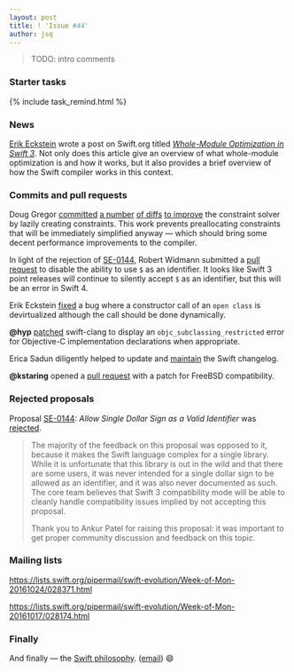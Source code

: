 ```yaml
---
layout: post
title: ! 'Issue #44'
author: jsq
---
```


> TODO: intro comments

<!--excerpt-->

### Starter tasks

{% include task_remind.html %}

### News

[Erik Eckstein](https://github.com/eeckstein/) wrote a post on Swift.org titled [*Whole-Module Optimization in Swift 3*](https://swift.org/blog/whole-module-optimizations/). Not only does this article give an overview of what whole-module optimization is and how it works, but it also provides a brief overview of how the Swift compiler works in this context.



### Commits and pull requests

Doug Gregor [committed](https://github.com/apple/swift/commit/7519d83007443fd8092a20b700d5478a3cbeab5a) [a number](https://github.com/apple/swift/pull/5419) [of diffs](https://github.com/apple/swift/pull/5402) [to improve](https://github.com/apple/swift/pull/5421) the constraint solver by lazily creating constraints. This work prevents preallocating constraints that will be immediately simplified anyway &mdash; which should bring some decent performance improvements to the compiler.

In light of the rejection of [SE-0144](https://github.com/apple/swift-evolution/blob/master/proposals/0144-allow-single-dollar-sign-as-valid-identifier.md), Robert Widmann submitted a [pull request](https://github.com/apple/swift/pull/5270) to disable the ability to use `$` as an identifier. It looks like Swift 3 point releases will continue to silently accept `$` as an identifier, but this will be an error in Swift 4.

Erik Eckstein [fixed](https://github.com/apple/swift/pull/5400) a bug where a constructor call of an `open class` is devirtualized although the call should be done dynamically.

**@hyp** [patched](https://github.com/apple/swift-clang/pull/34) swift-clang to display an `objc_subclassing_restricted` error for Objective-C implementation declarations when appropriate.

Erica Sadun diligently helped to update and [maintain](https://github.com/apple/swift/pull/5427) the Swift changelog.

**@kstaring** opened a [pull request](https://github.com/apple/swift/pull/4804) with a patch for FreeBSD compatibility.

### Rejected proposals

Proposal [SE-0144](https://github.com/apple/swift-evolution/blob/master/proposals/0144-allow-single-dollar-sign-as-valid-identifier.md): *Allow Single Dollar Sign as a Valid Identifier* was [rejected](https://lists.swift.org/pipermail/swift-evolution-announce/2016-October/000292.html).

> The majority of the feedback on this proposal was opposed to it, because it makes the Swift language complex for a single library.  While it is unfortunate that this library is out in the wild and that there are some users, it was never intended for a single dollar sign to be allowed as an identifier, and it was also never documented as such.  The core team believes that Swift 3 compatibility mode will be able to cleanly handle compatibility issues implied by not accepting this proposal.
>
> Thank you to Ankur Patel for raising this proposal: it was important to get proper community discussion and feedback on this topic.

### Mailing lists

https://lists.swift.org/pipermail/swift-evolution/Week-of-Mon-20161024/028371.html

https://lists.swift.org/pipermail/swift-evolution/Week-of-Mon-20161017/028174.html

### Finally

And finally &mdash; the [Swift philosophy](https://twitter.com/ericasadun/status/790789759874404352). ([email](https://lists.swift.org/pipermail/swift-evolution/Week-of-Mon-20161024/028390.html)) 😄
